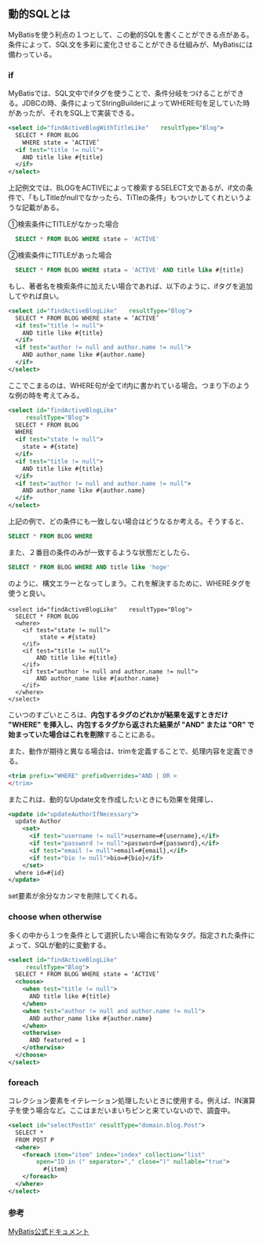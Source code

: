 ## 動的SQLとは

MyBatisを使う利点の１つとして、この動的SQLを書くことができる点がある。条件によって、SQL文を多彩に変化させることができる仕組みが、MyBatisには備わっている。

### if

MyBatisでは、SQL文中でifタグを使うことで、条件分岐をつけることができる。JDBCの時、条件によってStringBuilderによってWHERE句を足していた時があったが、それをSQL上で実装できる。

```xml
<select id="findActiveBlogWithTitleLike"　　resultType="Blog">
  SELECT * FROM BLOG
    WHERE state = ‘ACTIVE’
  <if test="title != null">
    AND title like #{title}
  </if>
</select>
```

上記例文では、BLOGをACTIVEによって検索するSELECT文であるが、if文の条件で、「もしTitleがnullでなかったら、TiTleの条件」もついかしてくれというような記載がある。

①検索条件にTITLEがなかった場合
```SQL
  SELECT * FROM BLOG WHERE state = 'ACTIVE'
```

②検索条件にTITLEがあった場合
```SQL
  SELECT * FROM BLOG WHERE stata = 'ACTIVE' AND title like #{title}
```

もし、著者名を検索条件に加えたい場合であれば、以下のように、ifタグを追加してやれば良い。

```xml
<select id="findActiveBlogLike"　　resultType="Blog">
  SELECT * FROM BLOG WHERE state = ‘ACTIVE’
  <if test="title != null">
    AND title like #{title}
  </if>
  <if test="author != null and author.name != null">
    AND author_name like #{author.name}
  </if>
</select>
```

ここでこまるのは、WHERE句が全てif内に書かれている場合。つまり下のような例の時を考えてみる。

```xml
<select id="findActiveBlogLike"
     resultType="Blog">
  SELECT * FROM BLOG
  WHERE
  <if test="state != null">
    state = #{state}
  </if>
  <if test="title != null">
    AND title like #{title}
  </if>
  <if test="author != null and author.name != null">
    AND author_name like #{author.name}
  </if>
</select>
```

上記の例で、どの条件にも一致しない場合はどうなるか考える。そうすると、

```SQL
SELECT * FROM BLOG WHERE
```

また、２番目の条件のみが一致するような状態だとしたら、

```SQL
SELECT * FROM BLOG WHERE AND title like 'hoge'
```

のように、構文エラーとなってしまう。これを解決するために、WHEREタグを使うと良い。

```
<select id="findActiveBlogLike"　　resultType="Blog">
  SELECT * FROM BLOG
  <where>
    <if test="state != null">
         state = #{state}
    </if>
    <if test="title != null">
        AND title like #{title}
    </if>
    <if test="author != null and author.name != null">
        AND author_name like #{author.name}
    </if>
  </where>
</select>
```

こいつのすごいところは、**内包するタグのどれかが結果を返すときだけ "WHERE" を挿入し、内包するタグから返された結果が "AND" または "OR" で始まっていた場合はこれを削除**することにある。

また、動作が期待と異なる場合は、trimを定義することで、処理内容を定義できる。

```xml
<trim prefix="WHERE" prefixOverrides="AND | OR >
</trim>
```

またこれは、動的なUpdate文を作成したいときにも効果を発揮し、

```xml
<update id="updateAuthorIfNecessary">
  update Author
    <set>
      <if test="username != null">username=#{username},</if>
      <if test="password != null">password=#{password},</if>
      <if test="email != null">email=#{email},</if>
      <if test="bio != null">bio=#{bio}</if>
    </set>
  where id=#{id}
</update>
```

set要素が余分なカンマを削除してくれる。


### choose when otherwise

多くの中から１つを条件として選択したい場合に有効なタグ。指定された条件によって、SQLが動的に変動する。

```xml
<select id="findActiveBlogLike"
     resultType="Blog">
  SELECT * FROM BLOG WHERE state = ‘ACTIVE’
  <choose>
    <when test="title != null">
      AND title like #{title}
    </when>
    <when test="author != null and author.name != null">
      AND author_name like #{author.name}
    </when>
    <otherwise>
      AND featured = 1
    </otherwise>
  </choose>
</select>
```

### foreach

コレクション要素をイテレーション処理したいときに使用する。例えば、IN演算子を使う場合など。ここはまだいまいちピンと来ていないので、調査中。

```xml
<select id="selectPostIn" resultType="domain.blog.Post">
  SELECT *
  FROM POST P
  <where>
    <foreach item="item" index="index" collection="list"
        open="ID in (" separator="," close=")" nullable="true">
          #{item}
    </foreach>
  </where>
</select>
```

### 参考
[MyBatis公式ドキュメント](https://mybatis.org/mybatis-3/ja/dynamic-sql.html)
